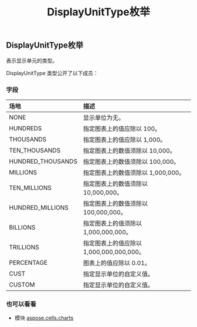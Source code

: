 ﻿---
title: DisplayUnitType枚举
second_title: Aspose.Cells for Python via .NET API 参考文献
description:
type: docs
weight: 490
url: /zh/python-net/aspose.cells.charts/displayunittype/
is_root: false
---
## DisplayUnitType枚举
表示显示单元的类型。



DisplayUnitType 类型公开了以下成员：

### 字段
|场地|描述|
| :- | :- |
| NONE |显示单位为无。|
| HUNDREDS |指定图表上的值应除以 100。|
| THOUSANDS |指定图表上的值应除以 1,000。|
| TEN_THOUSANDS |指定图表上的数值须除以 10,000。|
| HUNDRED_THOUSANDS |指定图表上的数值须除以 100,000。|
| MILLIONS |指定图表上的数值须除以 1,000,000。|
| TEN_MILLIONS |指定图表上的数值须除以 10,000,000。|
| HUNDRED_MILLIONS |指定图表上的数值须除以 100,000,000。|
| BILLIONS |指定图表上的值须除以 1,000,000,000。|
| TRILLIONS |指定图表上的值应除以 1,000,000,000,000。|
| PERCENTAGE |图表上的值应除以 0.01。|
| CUST |指定显示单位的自定义值。|
| CUSTOM |指定显示单位的自定义值。|



### 也可以看看
* 模块 [aspose.cells.charts](..)
